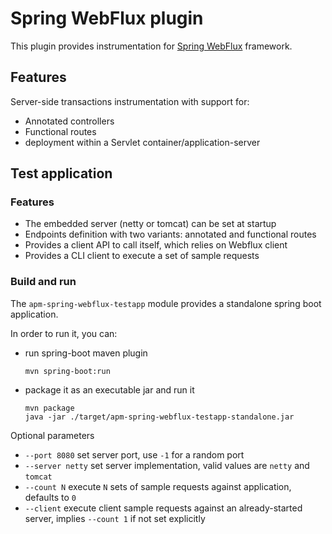 # Spring WebFlux plugin

This plugin provides instrumentation
for [Spring WebFlux](https://docs.spring.io/spring/docs/current/spring-framework-reference/web-reactive.html) framework.

## Features

Server-side transactions instrumentation with support for:

- Annotated controllers
- Functional routes
- deployment within a Servlet container/application-server

## Test application

### Features

- The embedded server (netty or tomcat) can be set at startup
- Endpoints definition with two variants: annotated and functional routes
- Provides a client API to call itself, which relies on Webflux client
- Provides a CLI client to execute a set of sample requests

### Build and run

The `apm-spring-webflux-testapp` module provides a standalone spring boot application.

In order to run it, you can:

- run spring-boot maven plugin
    ```
    mvn spring-boot:run
    ```
- package it as an executable jar and run it
    ```
    mvn package
    java -jar ./target/apm-spring-webflux-testapp-standalone.jar
    ```

Optional parameters

- `--port 8080` set server port, use `-1` for a random port
- `--server netty` set server implementation, valid values are `netty` and `tomcat`
- `--count N` execute `N` sets of sample requests against application, defaults to `0`
- `--client` execute client sample requests against an already-started server, implies `--count 1` if not set explicitly
